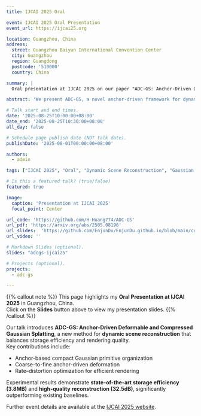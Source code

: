 ```yaml
---
title: IJCAI 2025 Oral

event: IJCAI 2025 Oral Presentation
event_url: https://ijcai25.org

location: Guangzhou, China
address:
  street: Guangzhou Baiyun International Convention Center
  city: Guangzhou
  region: Guangdong
  postcode: '510000'
  country: China

summary: |
  Oral presentation at IJCAI 2025 on our paper "ADC-GS: Anchor-Driven Deformable and Compressed Gaussian Splatting for Dynamic Scene Reconstruction".

abstract: 'We present ADC-GS, a novel anchor-driven framework for dynamic scene reconstruction based on Gaussian Splatting. By leveraging anchor-based compact Gaussian organization, coarse-to-fine deformation, and rate–distortion optimization, our method achieves significant improvements in memory efficiency, rendering speed, and reconstruction quality. Experimental results demonstrate that ADC-GS achieves state-of-the-art performance while reducing storage overhead by an order of magnitude compared to baselines.'

# Talk start and end times.
date: '2025-08-25T10:00:00+08:00'
date_end: '2025-08-25T10:30:00+08:00'
all_day: false

# Schedule page publish date (NOT talk date).
publishDate: '2025-08-01T00:00:00+08:00'

authors:
  - admin

tags: ["IJCAI 2025", "Oral", "Dynamic Scene Reconstruction", "Gaussian Splatting"]

# Is this a featured talk? (true/false)
featured: true

image:
  caption: 'Presentation at IJCAI 2025'
  focal_point: Center

url_code: 'https://github.com/H-Huang774/ADC-GS'
url_pdf: 'https://arxiv.org/abs/2505.08196'
url_slides:  'https://github.com/EnjunDu/EnjunDu.github.io/blob/main/content/event/01_2025_IJCAI/IJCAI-1356.pdf'
url_video: ''

# Markdown Slides (optional).
slides: "adcgs-ijcai25"

# Projects (optional).
projects:
  - adc-gs

---
```


{{% callout note %}}
This page highlights my **Oral Presentation at IJCAI 2025** in Guangzhou, China.  
Click on the **Slides** button above to view my presentation slides.
{{% /callout %}}

Our talk introduces **ADC-GS: Anchor-Driven Deformable and Compressed Gaussian Splatting**, a new method for **dynamic scene reconstruction** that balances storage efficiency and rendering quality.  
Key contributions include:

- Anchor-based compact Gaussian primitive organization  
- Coarse-to-fine anchor-driven deformation  
- Rate–distortion optimization for efficient rendering  

Experimental results demonstrate **state-of-the-art storage efficiency (3.8MB)** and **high-quality reconstruction (32.5dB)**, significantly outperforming existing baselines.  

Further event details are available at the [IJCAI 2025 website](https://ijcai25.org).
